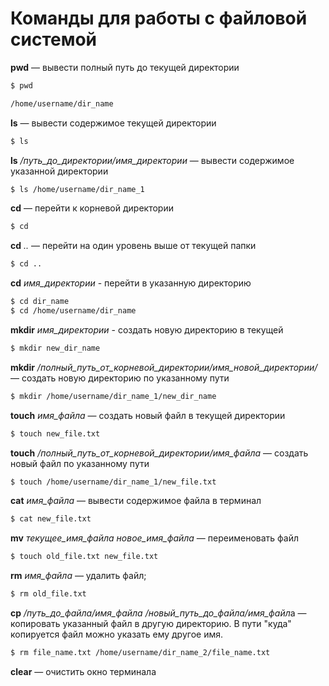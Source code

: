 # Команды для работы с файловой системой
**pwd** — вывести полный путь до текущей директории
```bash
$ pwd

/home/username/dir_name
```

**ls** — вывести содержимое текущей директории
```bash
$ ls
```

**ls** */путь_до_директории/имя_директории* — вывести содержимое указанной директории
```bash
$ ls /home/username/dir_name_1
```

**cd** — перейти к корневой директории
```bash
$ cd
```

**cd** *..* — перейти на один уровень выше от текущей папки
```bash
$ cd ..
```

**cd** *имя_директории* - перейти в указанную директорию
```bash
$ cd dir_name
$ cd /home/username/dir_name
```

**mkdir** *имя_директории* - создать новую директорию в текущей
```bash
$ mkdir new_dir_name
```

**mkdir** */полный_путь_от_корневой_директории/имя_новой_директории/* — создать новую директорию по указанному пути
```bash
$ mkdir /home/username/dir_name_1/new_dir_name
```

**touch** *имя_файла* — создать новый файл в текущей директории
```bash
$ touch new_file.txt
```

**touch** */полный_путь_от_корневой_директории/имя_файла* — создать новый файл по указанному пути
```bash
$ touch /home/username/dir_name_1/new_file.txt
```

**cat** *имя_файла* — вывести содержимое файла в терминал
```bash
$ cat new_file.txt
```

**mv** *текущее_имя_файла новое_имя_файла* — переименовать файл
```bash
$ touch old_file.txt new_file.txt
```

**rm** *имя_файла* — удалить файл;
```bash
$ rm old_file.txt
```

**cp** */путь_до_файла/имя_файла /новый_путь_до_файла/имя_файл*а — копировать указанный файл в другую директорию. В пути "куда" копируется файл можно указать ему другое имя.
```bash
$ rm file_name.txt /home/username/dir_name_2/file_name.txt
```

**clear** — очистить окно терминала
